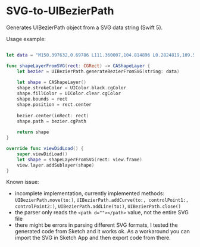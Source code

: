 # SVG-to-UIBezierPath
Generates UIBezierPath object from a SVG data string (Swift 5).

Usage example:

```swift

let data = "M150.397632,0.69786 L111.360007,104.814896 L0.2824819,109.561155 L87.2094582,178.833944 L57.3893765,285.974287 L150.150422,224.705538 L242.826065,286.135474 L238.873007,271.891687 L213.2012,178.99012 L300.282482,109.850123 L189.217267,104.874402 L150.397632,0.69786 Z M150.334994,32.2849522 L181.414722,115.594616 L270.306637,119.567718 L200.617956,174.863556 L224.293899,260.603349 L150.153554,211.451424 L75.9207031,260.474107 L99.824251,174.786094 L30.2274274,119.327816 L119.113288,115.523 L150.334994,32.2849522 Z"

func shapeLayerFromSVG(rect: CGRect) -> CAShapeLayer {
    let bezier = UIBezierPath.generateBezierFromSVG(string: data)
    
    let shape = CAShapeLayer()
    shape.strokeColor = UIColor.black.cgColor
    shape.fillColor = UIColor.clear.cgColor
    shape.bounds = rect
    shape.position = rect.center
    
    bezier.center(inRect: rect)
    shape.path = bezier.cgPath
    
    return shape
}

override func viewDidLoad() {
    super.viewDidLoad()
    let shape = shapeLayerFromSVG(rect: view.frame)
    view.layer.addSublayer(shape)
}
```

Known issue:
* incomplete implementation, currently implemented methods: `UIBezierPath.move(to:)`, `UIBezierPath.addCurve(to:, controlPoint1:, controlPoint2:)`, `UIBezierPath.addLine(to:)`, `UIBezierPath.close()`
* the parser only reads the `<path d=""></path>` value, not the entire SVG file
* there might be errors in parsing different SVG formats, I tested the generated code from Sketch and it works ok. As a workaround you can import the SVG in Sketch App and then export code from there.




